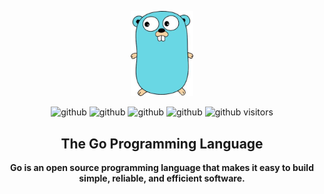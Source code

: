 <p align="center"><img width="100" src="README.assets/go_logo.jpeg"></p>

<p align="center">
  <a><img src="https://img.shields.io/badge/version - 1.14.5+-red.svg" alt="github"></a>
  <a><img src="https://img.shields.io/badge/features - Simple | High Performance | High Concurrency-8fc.svg" alt="github"></a>
  <a><img src="https://img.shields.io/badge/ide - Goland-7ab.svg" alt="github"></a>
  <a><img src="https://img.shields.io/badge/vcs - Git-5cd" alt="github"></a>
  <a><img src="https://visitor-badge.glitch.me/badge?page_id=Jia-Jingnan.Jia-Jingnan" alt="github visitors"></a>
</p>


<h2 align="center">The Go Programming Language</h2>
<p align="center"><b>Go is an open source programming language that makes it easy to build simple, reliable, and efficient software.</b></p>

